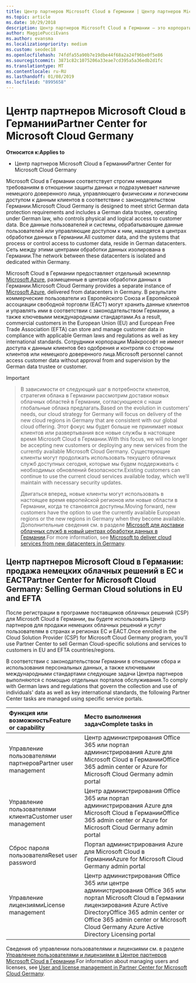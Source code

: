 ```yaml
---
title: Центр партнеров Microsoft Cloud в Германии | Центр партнеров Microsoft Cloud в Германии
ms.topic: article
ms.date: 10/29/2018
description: Центр партнеров Microsoft Cloud в Германии — это корпоративный портал для партнеров Майкрософт, которые желают предложить облачные решения Майкрософт пользователям в странах ЕС и ЕАСТ.
author: MaggiePucciEvans
ms.author: evansma
ms.localizationpriority: medium
ms.custom: seodec18
ms.openlocfilehash: 74fdfa55a90b7e19dbe44f68a2a24f96be0f5e86
ms.sourcegitcommit: 3871c82c1075206a33eae7cd395a5a36edb2d1fc
ms.translationtype: MT
ms.contentlocale: ru-RU
ms.lasthandoff: 01/08/2019
ms.locfileid: "8995658"
---
```

# <a name="partner-center-for-microsoft-cloud-germany"></a><span data-ttu-id="3e828-103">Центр партнеров Microsoft Cloud в Германии</span><span class="sxs-lookup"><span data-stu-id="3e828-103">Partner Center for Microsoft Cloud Germany</span></span>

**<span data-ttu-id="3e828-104">Относится к:</span><span class="sxs-lookup"><span data-stu-id="3e828-104">Applies to</span></span>**

-  <span data-ttu-id="3e828-105">Центр партнеров Microsoft Cloud в Германии</span><span class="sxs-lookup"><span data-stu-id="3e828-105">Partner Center for Microsoft Cloud Germany</span></span>

<span data-ttu-id="3e828-106">Microsoft Cloud в Германии соответствует строгим немецким требованиям в отношении защиты данных и подразумевает наличие немецкого доверенного лица, управляющего физическим и логическим доступом к данным клиентов в соответствии с законодательством Германии.</span><span class="sxs-lookup"><span data-stu-id="3e828-106">Microsoft Cloud Germany is designed to meet strict German data protection requirements and includes a German data trustee, operating under German law, who controls physical and logical access to customer data.</span></span> <span data-ttu-id="3e828-107">Все данные пользователей и системы, обрабатывающие данные пользователей или управляющие доступом к ним, находятся в центрах обработки данных в Германии.</span><span class="sxs-lookup"><span data-stu-id="3e828-107">All customer data, and the systems that process or control access to customer data, reside in German datacenters.</span></span> <span data-ttu-id="3e828-108">Сеть между этими центрами обработки данных изолирована в Германии.</span><span class="sxs-lookup"><span data-stu-id="3e828-108">The network between these datacenters is isolated and dedicated within Germany.</span></span>

<span data-ttu-id="3e828-109">Microsoft Cloud в Германии предоставляет отдельный экземпляр [Microsoft Azure](https://go.microsoft.com/fwlink/?linkid=847992), размещенные в центрах обработки данных в Германии.</span><span class="sxs-lookup"><span data-stu-id="3e828-109">Microsoft Cloud Germany provides a separate instance of [Microsoft Azure](https://go.microsoft.com/fwlink/?linkid=847992), delivered from datacenters in Germany.</span></span> <span data-ttu-id="3e828-110">В результате коммерческие пользователи из Европейского Союза и Европейской ассоциации свободной торговли (ЕАСТ) могут хранить данные клиентов и управлять ими в соответствии с законодательством Германии, а также ключевыми международными стандартами.</span><span class="sxs-lookup"><span data-stu-id="3e828-110">As a result, commercial customers in the European Union (EU) and European Free Trade Association (EFTA) can store and manage customer data in compliance with applicable German laws and regulations as well as key international standards.</span></span> <span data-ttu-id="3e828-111">Сотрудники корпорации Майкрософт не имеют доступа к данным клиентов без одобрения и контроля со стороны клиентов или немецкого доверенного лица.</span><span class="sxs-lookup"><span data-stu-id="3e828-111">Microsoft personnel cannot access customer data without approval from and supervision by the German data trustee or customer.</span></span>

> [!IMPORTANT]

> <span data-ttu-id="3e828-112">В зависимости от следующий шаг в потребности клиентов, стратегия облака в Германии рассмотрим доставки новых облачных областей в Германии, согласующиеся с наши глобальные облака предлагать.</span><span class="sxs-lookup"><span data-stu-id="3e828-112">Based on the evolution in customers’ needs, our cloud strategy for Germany will focus on delivery of the new cloud regions in Germany that are consistent with our global cloud offering.</span></span> <span data-ttu-id="3e828-113">Этот фокус мы будет больше не принимает новых клиентов или развертывания все новые службы в настоящее время Microsoft Cloud в Германии.</span><span class="sxs-lookup"><span data-stu-id="3e828-113">With this focus, we will no longer be accepting new customers or deploying any new services from the currently available Microsoft Cloud Germany.</span></span> <span data-ttu-id="3e828-114">Существующие клиенты могут продолжать использовать текущего облачных служб доступных сегодня, которые мы будем поддерживать с необходимых обновлений безопасности.</span><span class="sxs-lookup"><span data-stu-id="3e828-114">Existing customers can continue to use the current cloud services available today, which we’ll maintain with necessary security updates.</span></span> 
> 
> <span data-ttu-id="3e828-115">Двигаться вперед, новые клиенты могут использовать в настоящее время европейской регионов или новые области в Германии, когда те становятся доступны.</span><span class="sxs-lookup"><span data-stu-id="3e828-115">Moving forward, new customers have the option to use the currently available European regions or the new regions in Germany when they become available.</span></span> <span data-ttu-id="3e828-116">Дополнительные сведения см. в разделе [Microsoft для доставки облачных служб в новый центрах обработки данных в Германии](https://news.microsoft.com/europe/2018/08/31/microsoft-to-deliver-cloud-services-from-new-datacentres-in-germany-in-2019-to-meet-evolving-customer-needs/).</span><span class="sxs-lookup"><span data-stu-id="3e828-116">For more information, see [Microsoft to deliver cloud services from new datacenters in Germany](https://news.microsoft.com/europe/2018/08/31/microsoft-to-deliver-cloud-services-from-new-datacentres-in-germany-in-2019-to-meet-evolving-customer-needs/).</span></span> 


## <a name="partner-center-for-microsoft-cloud-germany-selling-german-cloud-solutions-in-eu-and-efta"></a><span data-ttu-id="3e828-117">Центр партнеров Microsoft Cloud в Германии: продажа немецких облачных решений в ЕС и ЕАСТ</span><span class="sxs-lookup"><span data-stu-id="3e828-117">Partner Center for Microsoft Cloud Germany: Selling German Cloud solutions in EU and EFTA</span></span>

<span data-ttu-id="3e828-118">После регистрации в программе поставщиков облачных решений (CSP) для Microsoft Cloud в Германии, вы будете использовать Центр партнеров для продажи немецких облачных решений и услуг пользователям в странах и регионах ЕС и ЕАСТ.</span><span class="sxs-lookup"><span data-stu-id="3e828-118">Once enrolled in the Cloud Solution Provider (CSP) for Microsoft Cloud Germany program, you'll use Partner Center to sell German Cloud-specific solutions and services to customers in EU and EFTA countries/regions.</span></span> 

<span data-ttu-id="3e828-119">В соответствии с законодательством Германии в отношении сбора и использования персональных данных, а также ключевыми международными стандартами следующие задачи Центра партнеров выполняются с помощью отдельных порталов обслуживания.</span><span class="sxs-lookup"><span data-stu-id="3e828-119">To comply with German laws and regulations that govern the collection and use of individuals' data as well as key international standards, the following Partner Center tasks are managed using specific service portals.</span></span> 

<span data-ttu-id="3e828-120">Функция или возможность</span><span class="sxs-lookup"><span data-stu-id="3e828-120">Feature or capability</span></span> | <span data-ttu-id="3e828-121">Место выполнения задач</span><span class="sxs-lookup"><span data-stu-id="3e828-121">Complete tasks in</span></span>
:--- | :---
<span data-ttu-id="3e828-122">Управление пользователями партнеров</span><span class="sxs-lookup"><span data-stu-id="3e828-122">Partner user management</span></span> | <span data-ttu-id="3e828-123">Центр администрирования Office 365 или портал администрирования Azure для Microsoft Cloud в Германии</span><span class="sxs-lookup"><span data-stu-id="3e828-123">Office 365 admin center or Azure for Microsoft Cloud Germany admin portal</span></span>
<span data-ttu-id="3e828-124">Управление пользователями клиента</span><span class="sxs-lookup"><span data-stu-id="3e828-124">Customer user management</span></span> | <span data-ttu-id="3e828-125">Центр администрирования Office 365 или портал администрирования Azure для Microsoft Cloud в Германии</span><span class="sxs-lookup"><span data-stu-id="3e828-125">Office 365 admin center or Azure for Microsoft Cloud Germany admin portal</span></span>
<span data-ttu-id="3e828-126">Сброс пароля пользователя</span><span class="sxs-lookup"><span data-stu-id="3e828-126">Reset user password</span></span> | <span data-ttu-id="3e828-127">Портал администрирования Azure для Microsoft Cloud в Германии</span><span class="sxs-lookup"><span data-stu-id="3e828-127">Azure for Microsoft Cloud Germany admin portal</span></span>
<span data-ttu-id="3e828-128">Управление лицензиями</span><span class="sxs-lookup"><span data-stu-id="3e828-128">License management</span></span> | <span data-ttu-id="3e828-129">Центр администрирования Office 365 или центре администрирования Office 365 или портал Microsoft Cloud в Германии лицензирования Azure Active Directory</span><span class="sxs-lookup"><span data-stu-id="3e828-129">Office 365 admin center or Office 365 admin center or Microsoft Cloud Germany Azure Active Directory Licensing portal</span></span>


<span data-ttu-id="3e828-130">Сведения об управлении пользователями и лицензиями см. в разделе [Управление пользователями и лицензиями в Центре партнеров Microsoft Cloud в Германии](user-management-in-partner-center-for-microsoft-cloud-germany.md).</span><span class="sxs-lookup"><span data-stu-id="3e828-130">For information about managing users and licenses, see [User and license management in Partner Center for Microsoft Cloud Germany](user-management-in-partner-center-for-microsoft-cloud-germany.md).</span></span>


